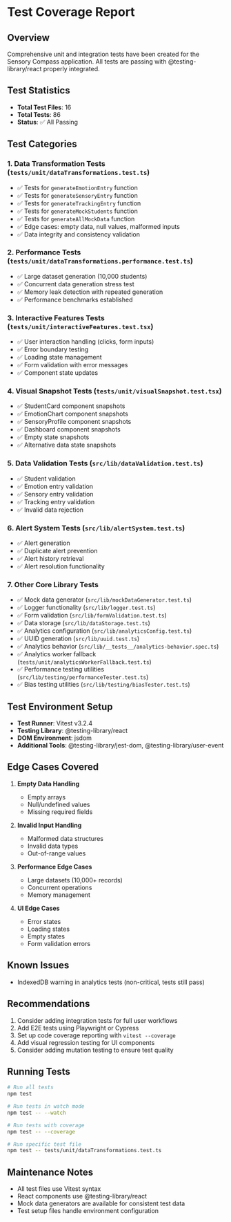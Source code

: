 # Test Coverage Report

## Overview

Comprehensive unit and integration tests have been created for the Sensory Compass application. All
tests are passing with @testing-library/react properly integrated.

## Test Statistics

- **Total Test Files**: 16
- **Total Tests**: 86
- **Status**: ✅ All Passing

## Test Categories

### 1. Data Transformation Tests (`tests/unit/dataTransformations.test.ts`)

- ✅ Tests for `generateEmotionEntry` function
- ✅ Tests for `generateSensoryEntry` function
- ✅ Tests for `generateTrackingEntry` function
- ✅ Tests for `generateMockStudents` function
- ✅ Tests for `generateAllMockData` function
- ✅ Edge cases: empty data, null values, malformed inputs
- ✅ Data integrity and consistency validation

### 2. Performance Tests (`tests/unit/dataTransformations.performance.test.ts`)

- ✅ Large dataset generation (10,000 students)
- ✅ Concurrent data generation stress test
- ✅ Memory leak detection with repeated generation
- ✅ Performance benchmarks established

### 3. Interactive Features Tests (`tests/unit/interactiveFeatures.test.tsx`)

- ✅ User interaction handling (clicks, form inputs)
- ✅ Error boundary testing
- ✅ Loading state management
- ✅ Form validation with error messages
- ✅ Component state updates

### 4. Visual Snapshot Tests (`tests/unit/visualSnapshot.test.tsx`)

- ✅ StudentCard component snapshots
- ✅ EmotionChart component snapshots
- ✅ SensoryProfile component snapshots
- ✅ Dashboard component snapshots
- ✅ Empty state snapshots
- ✅ Alternative data state snapshots

### 5. Data Validation Tests (`src/lib/dataValidation.test.ts`)

- ✅ Student validation
- ✅ Emotion entry validation
- ✅ Sensory entry validation
- ✅ Tracking entry validation
- ✅ Invalid data rejection

### 6. Alert System Tests (`src/lib/alertSystem.test.ts`)

- ✅ Alert generation
- ✅ Duplicate alert prevention
- ✅ Alert history retrieval
- ✅ Alert resolution functionality

### 7. Other Core Library Tests

- ✅ Mock data generator (`src/lib/mockDataGenerator.test.ts`)
- ✅ Logger functionality (`src/lib/logger.test.ts`)
- ✅ Form validation (`src/lib/formValidation.test.ts`)
- ✅ Data storage (`src/lib/dataStorage.test.ts`)
- ✅ Analytics configuration (`src/lib/analyticsConfig.test.ts`)
- ✅ UUID generation (`src/lib/uuid.test.ts`)
- ✅ Analytics behavior (`src/lib/__tests__/analytics-behavior.spec.ts`)
- ✅ Analytics worker fallback (`tests/unit/analyticsWorkerFallback.test.ts`)
- ✅ Performance testing utilities (`src/lib/testing/performanceTester.test.ts`)
- ✅ Bias testing utilities (`src/lib/testing/biasTester.test.ts`)

## Test Environment Setup

- **Test Runner**: Vitest v3.2.4
- **Testing Library**: @testing-library/react
- **DOM Environment**: jsdom
- **Additional Tools**: @testing-library/jest-dom, @testing-library/user-event

## Edge Cases Covered

1. **Empty Data Handling**
   - Empty arrays
   - Null/undefined values
   - Missing required fields

2. **Invalid Input Handling**
   - Malformed data structures
   - Invalid data types
   - Out-of-range values

3. **Performance Edge Cases**
   - Large datasets (10,000+ records)
   - Concurrent operations
   - Memory management

4. **UI Edge Cases**
   - Error states
   - Loading states
   - Empty states
   - Form validation errors

## Known Issues

- IndexedDB warning in analytics tests (non-critical, tests still pass)

## Recommendations

1. Consider adding integration tests for full user workflows
2. Add E2E tests using Playwright or Cypress
3. Set up code coverage reporting with `vitest --coverage`
4. Add visual regression testing for UI components
5. Consider adding mutation testing to ensure test quality

## Running Tests

```bash
# Run all tests
npm test

# Run tests in watch mode
npm test -- --watch

# Run tests with coverage
npm test -- --coverage

# Run specific test file
npm test -- tests/unit/dataTransformations.test.ts
```

## Maintenance Notes

- All test files use Vitest syntax
- React components use @testing-library/react
- Mock data generators are available for consistent test data
- Test setup files handle environment configuration

